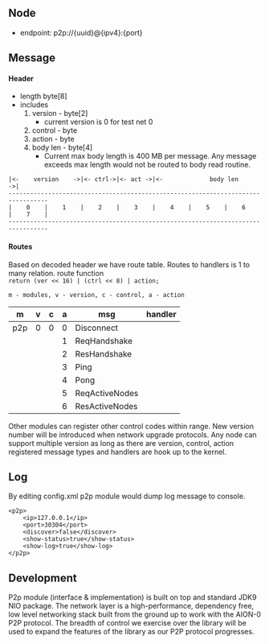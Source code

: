 
## Node

* endpoint: p2p://{uuid}@{ipv4}:{port}

## Message

#### Header 

* length    byte[8]
* includes
  1. version - byte[2]
     * current version is 0 for test net 0
  2. control - byte
  3. action - byte
  4. body len - byte[4]
     * Current max body length is 400 MB per message. Any message exceeds max length would not be routed to body read routine.   


``` 
|<-    version    ->|<- ctrl->|<- act ->|<-             body len              ->|       
---------------------------------------------------------------------------------
|    0    |    1    |    2    |    3    |    4    |    5    |    6    |    7    |  
---------------------------------------------------------------------------------
```

#### Routes

Based on decoded header we have route table. Routes to handlers is 1 to many relation.
route function<br>
` return (ver << 16) | (ctrl << 8) | action; `

`m - modules, v - version, c - control, a - action`

| m | v | c | a | msg | handler |
| --- | --- | --- | --- | --- | --- |
| p2p | 0 | 0 | 0 | Disconnect |  |
| | | | 1 | ReqHandshake |  |
| | | | 2 | ResHandshake |  |
| | | | 3 | Ping |  |
| | | | 4 | Pong |  |
| | | | 5 | ReqActiveNodes |  |
| | | | 6 | ResActiveNodes |  |

Other modules can register other control codes within range. New version number will be introduced when network upgrade protocols. Any node can support multiple version as long as there are version, control, action registered message types and handlers are hook up to the kernel.

## Log

By editing config.xml p2p module would dump log message to console.

```
<p2p>
    <ip>127.0.0.1</ip>
    <port>30304</port>
    <discover>false</discover>
    <show-status>true</show-status>
    <show-log>true</show-log>
</p2p>
```

## Development

P2p module (interface & implementation) is built on top and standard JDK9 NIO package. The network layer is a high-performance, dependency free, low level networking stack built from the ground up to work with the AION-0 P2P protocol. The breadth of control we exercise over the library will be used to expand the features of the library as our P2P protocol progresses.
